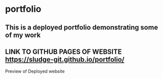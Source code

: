 # portfolio
This is a deployed portfolio demonstrating some of my work
-----------------------------------------------------------
LINK TO GITHUB PAGES OF WEBSITE
https://sludge-git.github.io/portfolio/
-----------------------------------------------------------
Preview of Deployed website

